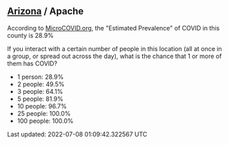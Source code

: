 
## [Arizona](/united-states/arizona) / Apache

According to [MicroCOVID.org](http://microcovid.org),
the "Estimated Prevalence" of COVID in this county is 28.9%

If you interact with a certain number of people in this location
(all at once in a group, or spread out across the day), what is the chance that
1 or more of them has COVID?

- 1 person: 28.9%
- 2 people: 49.5%
- 3 people: 64.1%
- 5 people: 81.9%
- 10 people: 96.7%
- 25 people: 100.0%
- 100 people: 100.0%

Last updated: 2022-07-08 01:09:42.322567 UTC
